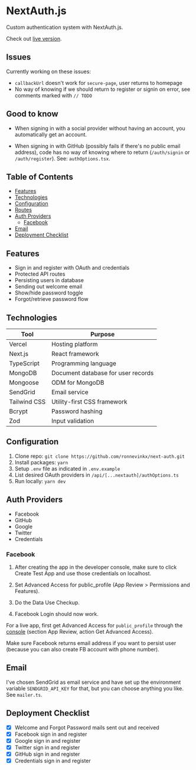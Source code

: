 # NextAuth.js

Custom authentication system with NextAuth.js.

Check out [live version](https://next-auth-delta.vercel.app).

## Issues

Currently working on these issues:

- `callbackUrl` doesn't work for `secure-page`, user returns to homepage
- No way of knowing if we should return to register or signin on error, see comments marked with `// TODO`

## Good to know

- When signing in with a social provider without having an account, you automatically get an account.

- When signing in with GitHub (possibly fails if there's no public email address), code has no way of knowing where to return (`/auth/signin` or `/auth/register`). See: `authOptions.tsx`.

## Table of Contents

- [Features](#features)
- [Technologies](#technologies)
- [Configuration](#configuration)
- [Routes](#routes)
- [Auth Providers](#auth-providers)
  - [Facebook](#facebook)
- [Email](#email)
- [Deployment Checklist](#deployment-checklist)

## Features

- Sign in and register with OAuth and credentials
- Protected API routes
- Persisting users in database
- Sending out welcome email
- Show/hide password toggle
- Forgot/retrieve password flow

## Technologies

| Tool         | Purpose                            |
| ------------ | ---------------------------------- |
| Vercel       | Hosting platform                   |
| Next.js      | React framework                    |
| TypeScript   | Programming language               |
| MongoDB      | Document database for user records |
| Mongoose     | ODM for MongoDB                    |
| SendGrid     | Email service                      |
| Tailwind CSS | Utility-first CSS framework        |
| Bcrypt       | Password hashing                   |
| Zod          | Input validation                   |

## Configuration

1. Clone repo: `git clone https://github.com/ronnevinkx/next-auth.git`
2. Install packages: `yarn`
3. Setup `.env` file as indicated in `.env.example`
4. List desired OAuth providers in `/api/[...nextauth]/authOptions.ts`
5. Run locally: `yarn dev`

## Auth Providers

- Facebook
- GitHub
- Google
- Twitter
- Credentials

### Facebook

1. After creating the app in the developer console, make sure to click Create Test App and use those credentials on localhost.

2. Set Advanced Access for public_profile (App Review > Permissions and Features).

3. Do the Data Use Checkup.

4. Facebook Login should now work.

For a live app, first get Advanced Access for `public_profile` through the [console](https://developers.facebook.com/) (section App Review, action Get Advanced Access).

Make sure Facebook returns email address if you want to persist user (because you can also create FB account with phone number).

## Email

I've chosen SendGrid as email service and have set up the environment variable `SENDGRID_API_KEY` for that, but you can choose anything you like. See `mailer.ts`.

## Deployment Checklist

- [x] Welcome and Forgot Password mails sent out and received
- [x] Facebook sign in and register
- [x] Google sign in and register
- [x] Twitter sign in and register
- [x] GitHub sign in and register
- [x] Credentials sign in and register
